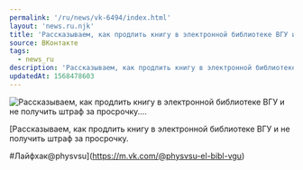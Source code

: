 ```yaml
---
permalink: '/ru/news/vk-6494/index.html'
layout: 'news.ru.njk'
title: 'Рассказываем, как продлить книгу в электронной библиотеке ВГУ и не получить штраф за просрочку.…'
source: ВКонтакте
tags:
  - news_ru
description: 'Рассказываем, как продлить книгу в электронной библиотеке ВГУ и не получить штраф за просрочку.…'
updatedAt: 1568478603
---
```

![Рассказываем, как продлить книгу в электронной библиотеке ВГУ и не получить штраф за просрочку.…](https://sun9-52.userapi.com/impf/c851336/v851336615/1b9768/NKejNFxPDuU.jpg?size=1280x853&quality=96&sign=a297a567bdfeec6cc4428a4972b4bf49&c_uniq_tag=FLqHX231TTW4bSeaqEiXxbz5dhQlQlsi2UjKDZMzWRo&type=album)

[Рассказываем, как продлить книгу в электронной библиотеке ВГУ и не получить штраф за просрочку. 

#Лайфхак@physvsu](https://m.vk.com/@physvsu-el-bibl-vgu)
